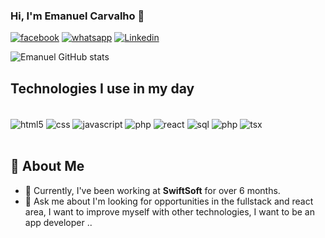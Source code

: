 ### Hi, I'm Emanuel Carvalho 🖖
[![facebook](https://img.shields.io/badge/Facebook-1877F2?style=for-the-badge&logo=facebook&logoColor=white)](https://www.facebook.com/emanuel.carvalho.7792052?locale=pt_BR)
[![whatsapp](https://img.shields.io/badge/WhatsApp-25D366?style=for-the-badge&logo=whatsapp&logoColor=white)](https://wa.me/5561983403282?text=Ol%C3%A1+Emanuel+Carvalho)
[![Linkedin](https://img.shields.io/badge/LinkedIn-0077B5?style=for-the-badge&logo=linkedin&logoColor=white)](https://www.linkedin.com/in/emanuel-carvalho-390232182/)

![Emanuel GitHub stats](https://github-readme-stats.vercel.app/api?username=Emanuel565&show_icons=true&theme=synthwave)

## Technologies I use in my day

<div style="display": inline_block"><br>
 <img align="center" alt="html5" src="https://img.shields.io/badge/HTML5-E34F26?style=for-the-badge&logo=html5&logoColor=white">
  <img align="center" alt="css" src="    https://img.shields.io/badge/CSS-239120?&style=for-the-badge&logo=css3&logoColor=white">
   <img align="center" alt="javascript" src="https://img.shields.io/badge/JavaScript-F7DF1E?style=for-the-badge&logo=javascript&logoColor=black">
    <img align="center" alt="php" src="https://img.shields.io/badge/PHP-777BB4?style=for-the-badge&logo=php&logoColor=white">
     <img align="center" alt="react" src="https://img.shields.io/badge/React-20232A?style=for-the-badge&logo=react&logoColor=61DAFB">
      <img align="center" alt="sql" src="https://img.shields.io/badge/MySQL-00000F?style=for-the-badge&logo=mysql&logoColor=white">
       <img align="center" alt="php" src="https://img.shields.io/badge/PHP-777BB4?style=for-the-badge&logo=php&logoColor=white">
        <img align="center" alt="tsx" src="https://img.shields.io/badge/TypeScript-007ACC?style=for-the-badge&logo=typescript&logoColor=white">
    
<div/> <br>

## 🚀 About Me

- 🔭 Currently, I've been working at **SwiftSoft** for over 6 months.
- 💬 Ask me about I'm looking for opportunities in the fullstack and react area, I want to improve myself with other technologies, I want to be an app developer ..
